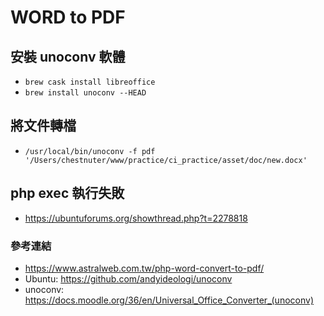# WORD to PDF

## 安裝 unoconv 軟體
+ `brew cask install libreoffice`
+ `brew install unoconv --HEAD`

## 將文件轉檔
+ `/usr/local/bin/unoconv -f pdf '/Users/chestnuter/www/practice/ci_practice/asset/doc/new.docx'`

## php exec 執行失敗
+ https://ubuntuforums.org/showthread.php?t=2278818

### 參考連結
+ https://www.astralweb.com.tw/php-word-convert-to-pdf/
+ Ubuntu: https://github.com/andyideologi/unoconv
+ unoconv: https://docs.moodle.org/36/en/Universal_Office_Converter_(unoconv)
